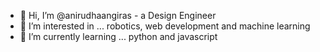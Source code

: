 - 👋 Hi, I’m @anirudhaangiras - a Design Engineer
- 👀 I’m interested in ... robotics, web development and machine learning
- 🌱 I’m currently learning ... python and javascript

<!---
anirudhaangiras/anirudhaangiras is a ✨ special ✨ repository because its `README.md` (this file) appears on your GitHub profile.
You can click the Preview link to take a look at your changes.
--->
